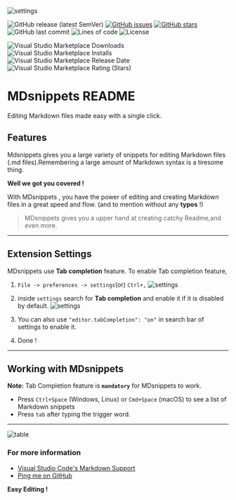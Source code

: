 ![settings](https://user-images.githubusercontent.com/64256342/107140348-584d7d80-6947-11eb-8039-b346614e7151.png) 

![GitHub release (latest SemVer)](https://img.shields.io/github/v/release/code-reaper08/MDsnippets?style=for-the-badge) [![GitHub issues](https://img.shields.io/github/issues/code-reaper08/MDsnippets?style=for-the-badge)](https://github.com/code-reaper08/MarkdownAssistant/issues) [![GitHub stars](https://img.shields.io/github/stars/code-reaper08/MarkdownAssistant?style=for-the-badge)](https://github.com/code-reaper08/MDsnippets/stargazers) ![GitHub last commit](https://img.shields.io/github/last-commit/code-reaper08/MDsnippets?style=for-the-badge) ![Lines of code](https://img.shields.io/tokei/lines/github/code-reaper08/MDsnippets?style=for-the-badge) ![License](https://img.shields.io/badge/License%20-MIT-yellow?style=for-the-badge) 

![Visual Studio Marketplace Downloads](https://img.shields.io/visual-studio-marketplace/d/vishwar.mdsnippets?style=for-the-badge) ![Visual Studio Marketplace Installs](https://img.shields.io/visual-studio-marketplace/i/vishwar.mdsnippets?style=for-the-badge) ![Visual Studio Marketplace Release Date](https://img.shields.io/visual-studio-marketplace/release-date/vishwar.mdsnippets?style=for-the-badge) ![Visual Studio Marketplace Rating (Stars)](https://img.shields.io/visual-studio-marketplace/stars/vishwar.mdsnippets?style=for-the-badge)
# MDsnippets README

Editing Markdown files made easy with a single click.

## Features

Mdsnippets gives you a large variety of snippets for editing Markdown files (.md files).Remembering a large amount of Markdown syntax is a tiresome thing.

**Well we got you covered !**

With MDsnippets , you have the power of editing and creating Markdown files in a great speed and flow. 
(and to mention without any **typos** !)

> MDsnippets gives you a upper hand at creating catchy Readme,and even more.


---------------------------------------------------------------------------------------------------------

## Extension Settings

MDsnippets use **Tab completion** feature.
To enable Tab completion feature,

1. `File -> preferences -> settings`(or) `Ctrl+,`
![settings](https://user-images.githubusercontent.com/64256342/107140350-5aafd780-6947-11eb-9b78-35bad121b5e6.png)

2. inside `settings` search for **Tab completion** and enable it if it is disabled by default.
![settings](https://user-images.githubusercontent.com/64256342/107140357-60a5b880-6947-11eb-8633-31a6ffb7ec8d.png)

3. You can also use ``"editor.tabCompletion": "on"`` in search bar of settings to enable it.

4. Done ! 
-----------------------------------------------------------------------------------------------------------

## Working with MDsnippets

**Note:** Tab Completion feature is **``mandatory``** for MDsnippets to work.

* Press `Ctrl+Space` (Windows, Linux) or `Cmd+Space` (macOS) to see a list of Markdown snippets
* Press `tab` after typing the trigger word.
----------------------------------------------------------------------------------------------------------
![table](https://user-images.githubusercontent.com/64256342/107141413-8a161280-694e-11eb-812b-6a35bcefa317.png)



### For more information

* [Visual Studio Code's Markdown Support](http://code.visualstudio.com/docs/languages/markdown)
* [Ping me on GitHub](https://github.com/code-reaper08)

**Easy Editing !**
